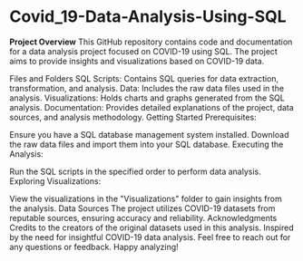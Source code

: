 # Covid_19-Data-Analysis-Using-SQL

**Project Overview**
This GitHub repository contains code and documentation for a data analysis project focused on COVID-19 using SQL. The project aims to provide insights and visualizations based on COVID-19 data.

Files and Folders
SQL Scripts: Contains SQL queries for data extraction, transformation, and analysis.
Data: Includes the raw data files used in the analysis.
Visualizations: Holds charts and graphs generated from the SQL analysis.
Documentation: Provides detailed explanations of the project, data sources, and analysis methodology.
Getting Started
Prerequisites:

Ensure you have a SQL database management system installed.
Download the raw data files and import them into your SQL database.
Executing the Analysis:

Run the SQL scripts in the specified order to perform data analysis.
Exploring Visualizations:

View the visualizations in the "Visualizations" folder to gain insights from the analysis.
Data Sources
The project utilizes COVID-19 datasets from reputable sources, ensuring accuracy and reliability.
Acknowledgments
Credits to the creators of the original datasets used in this analysis.
Inspired by the need for insightful COVID-19 data analysis.
Feel free to reach out for any questions or feedback. Happy analyzing!
